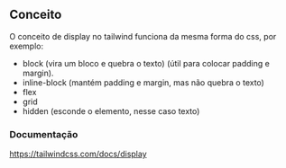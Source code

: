 ## Conceito

O conceito de display no tailwind funciona da mesma forma do css, por exemplo:

- block (vira um bloco e quebra o texto) (útil para colocar padding e margin).
- inline-block (mantém padding e margin, mas não quebra o texto)
- flex
- grid
- hidden (esconde o elemento, nesse caso texto)

### Documentação

https://tailwindcss.com/docs/display
